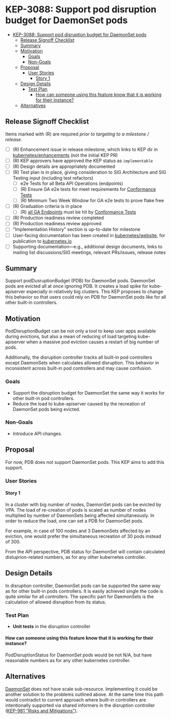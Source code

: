 <!--
**Note:** When your KEP is complete, all of these comment blocks should be removed.

To get started with this template:

- [x] **Pick a hosting SIG.** sig/apps proposed to make the KEP in https://github.com/kubernetes/kubernetes/pull/98307
- [x] **Create an issue in kubernetes/enhancements** https://github.com/kubernetes/enhancements/issues/3088
- [x] **Make a copy of this template directory.**
- [x] **Fill out as much of the kep.yaml file as you can.**
- [ ] **Fill out this file as best you can.**
  At minimum, you should fill in the "Summary" and "Motivation" sections.
  These should be easy if you've preflighted the idea of the KEP with the
  appropriate SIG(s).
- [ ] **Create a PR for this KEP.** https://github.com/kubernetes/enhancements/pull/3089
  Assign it to people in the SIG who are sponsoring this process.
- [ ] **Merge early and iterate.**
  Avoid getting hung up on specific details and instead aim to get the goals of
  the KEP clarified and merged quickly. The best way to do this is to just
  start with the high-level sections and fill out details incrementally in
  subsequent PRs.

Just because a KEP is merged does not mean it is complete or approved. Any KEP
marked as `provisional` is a working document and subject to change. You can
denote sections that are under active debate as follows:

```
<<[UNRESOLVED optional short context or usernames ]>>
Stuff that is being argued.
<<[/UNRESOLVED]>>
```

When editing KEPS, aim for tightly-scoped, single-topic PRs to keep discussions
focused. If you disagree with what is already in a document, open a new PR
with suggested changes.

One KEP corresponds to one "feature" or "enhancement" for its whole lifecycle.
You do not need a new KEP to move from beta to GA, for example. If
new details emerge that belong in the KEP, edit the KEP. Once a feature has become
"implemented", major changes should get new KEPs.

The canonical place for the latest set of instructions (and the likely source
of this file) is [here](/keps/NNNN-kep-template/README.md).

**Note:** Any PRs to move a KEP to `implementable`, or significant changes once
it is marked `implementable`, must be approved by each of the KEP approvers.
If none of those approvers are still appropriate, then changes to that list
should be approved by the remaining approvers and/or the owning SIG (or
SIG Architecture for cross-cutting KEPs).
-->
# KEP-3088: Support pod disruption budget for DaemonSet pods

<!--
This is the title of your KEP. Keep it short, simple, and descriptive. A good
title can help communicate what the KEP is and should be considered as part of
any review.
-->

<!--
A table of contents is helpful for quickly jumping to sections of a KEP and for
highlighting any additional information provided beyond the standard KEP
template.

Ensure the TOC is wrapped with
  <code>&lt;!-- toc --&rt;&lt;!-- /toc --&rt;</code>
tags, and then generate with `hack/update-toc.sh`.
-->

<!-- toc -->
- [KEP-3088: Support pod disruption budget for DaemonSet pods](#kep-3088-support-pod-disruption-budget-for-daemonset-pods)
  - [Release Signoff Checklist](#release-signoff-checklist)
  - [Summary](#summary)
  - [Motivation](#motivation)
    - [Goals](#goals)
    - [Non-Goals](#non-goals)
  - [Proposal](#proposal)
    - [User Stories](#user-stories)
      - [Story 1](#story-1)
  - [Design Details](#design-details)
    - [Test Plan](#test-plan)
      - [How can someone using this feature know that it is working for their instance?](#how-can-someone-using-this-feature-know-that-it-is-working-for-their-instance)
  - [Alternatives](#alternatives)
<!-- /toc -->

## Release Signoff Checklist

<!--
**ACTION REQUIRED:** In order to merge code into a release, there must be an
issue in [kubernetes/enhancements] referencing this KEP and targeting a release
milestone **before the [Enhancement Freeze](https://git.k8s.io/sig-release/releases)
of the targeted release**.

For enhancements that make changes to code or processes/procedures in core
Kubernetes—i.e., [kubernetes/kubernetes], we require the following Release
Signoff checklist to be completed.

Check these off as they are completed for the Release Team to track. These
checklist items _must_ be updated for the enhancement to be released.
-->

Items marked with (R) are required *prior to targeting to a milestone / release*.

- [ ] (R) Enhancement issue in release milestone, which links to KEP dir in [kubernetes/enhancements] (not the initial KEP PR)
- [ ] (R) KEP approvers have approved the KEP status as `implementable`
- [ ] (R) Design details are appropriately documented
- [ ] (R) Test plan is in place, giving consideration to SIG Architecture and SIG Testing input (including test refactors)
  - [ ] e2e Tests for all Beta API Operations (endpoints)
  - [ ] (R) Ensure GA e2e tests for meet requirements for [Conformance Tests](https://github.com/kubernetes/community/blob/master/contributors/devel/sig-architecture/conformance-tests.md)
  - [ ] (R) Minimum Two Week Window for GA e2e tests to prove flake free
- [ ] (R) Graduation criteria is in place
  - [ ] (R) [all GA Endpoints](https://github.com/kubernetes/community/pull/1806) must be hit by [Conformance Tests](https://github.com/kubernetes/community/blob/master/contributors/devel/sig-architecture/conformance-tests.md)
- [ ] (R) Production readiness review completed
- [ ] (R) Production readiness review approved
- [ ] "Implementation History" section is up-to-date for milestone
- [ ] User-facing documentation has been created in [kubernetes/website], for publication to [kubernetes.io]
- [ ] Supporting documentation—e.g., additional design documents, links to mailing list discussions/SIG meetings, relevant PRs/issues, release notes

<!--
**Note:** This checklist is iterative and should be reviewed and updated every time this enhancement is being considered for a milestone.
-->

[kubernetes.io]: https://kubernetes.io/
[kubernetes/enhancements]: https://git.k8s.io/enhancements
[kubernetes/kubernetes]: https://git.k8s.io/kubernetes
[kubernetes/website]: https://git.k8s.io/website

## Summary

<!--
This section is incredibly important for producing high-quality, user-focused
documentation such as release notes or a development roadmap. It should be
possible to collect this information before implementation begins, in order to
avoid requiring implementors to split their attention between writing release
notes and implementing the feature itself. KEP editors and SIG Docs
should help to ensure that the tone and content of the `Summary` section is
useful for a wide audience.

A good summary is probably at least a paragraph in length.

Both in this section and below, follow the guidelines of the [documentation
style guide]. In particular, wrap lines to a reasonable length, to make it
easier for reviewers to cite specific portions, and to minimize diff churn on
updates.

[documentation style guide]: https://github.com/kubernetes/community/blob/master/contributors/guide/style-guide.md
-->

Support podDusruptionBudget (PDB) for DaemonSet pods. DaemonSet pods are evicted all at once
ignoring PDB. It creates a load spike for kube-apiserver especially in relatively big clusters. This
KEP proposes to change this behavior so that users could rely on PDB for DaemonSet pods like for all
other built-in controllers.

## Motivation

PodDisruptionBudget can be not only a tool to keep user apps available during evictions, but also a
mean of reducing of load targeting kube-apiserver when a massive pod eviction causes a restart of
big number of pods.

Additionally, the disruption controller tracks all built-in pod controllers except DaemonSets when
calculates allowed disruption. This behavior in inconsistent across built-in pod controllers and may
cause confusion.

### Goals

- Support the disruption budget for DaemonSet the same way it works for other built-in pod
  controllers.
- Reduce the load to kube-apiserver caused by the recreation of DaemonSet pods being evicted.

### Non-Goals

- Introduce API changes.

## Proposal

<!--
This is where we get down to the specifics of what the proposal actually is.
This should have enough detail that reviewers can understand exactly what
you're proposing, but should not include things like API designs or
implementation. What is the desired outcome and how do we measure success?.
The "Design Details" section below is for the real
nitty-gritty.
-->

For now, PDB does not support DaemonSet pods. This KEP aims to add this support.

### User Stories

<!--
Detail the things that people will be able to do if this KEP is implemented.
Include as much detail as possible so that people can understand the "how" of
the system. The goal here is to make this feel real for users without getting
bogged down.
-->

#### Story 1

In a cluster with big number of nodes, DaemonSet pods can be evicted by VPA. The load of re-creation
of pods is scaled as number of nodes multiplied by number of DaemonSets being affected
simultaneously. In order to reduce the load, one can set a PDB for DaemonSet pods.

For example, in case of 100 nodes and 3 DaemonSets affected by an eviction, one would prefer the
simultaneous recreation of 30 pods instead of 300.

From the API perspective, PDB status for DaemonSet will contain calculated distuprion-related
numbers, as for any other kubernetes controller.

<!-- ### Notes/Constraints/Caveats (Optional) -->

<!--
What are the caveats to the proposal?
What are some important details that didn't come across above?
Go in to as much detail as necessary here.
This might be a good place to talk about core concepts and how they relate.
-->

<!-- ### Risks and Mitigations -->

<!--
What are the risks of this proposal, and how do we mitigate? Think broadly.
For example, consider both security and how this will impact the larger
Kubernetes ecosystem.

How will security be reviewed, and by whom?

How will UX be reviewed, and by whom?

Consider including folks who also work outside the SIG or subproject.
-->

## Design Details

In disruption controller, DaemonSet pods can be supported the same way as for other built-in pods
controllers. It is easily achieved single the code is quite similar for all controllers. The
specific part for DaemonSets is the calculation of allowed disruption from its status.

### Test Plan

- __Unit tests__ in the disruption controller

#### How can someone using this feature know that it is working for their instance?

PodDisruptionStatus for DaemonSet pods would be not N/A, but have reasonable numbers as for any
other kubernetes controller.

## Alternatives

[DaemonSet](https://github.com/kubernetes/kubernetes/blob/master/staging/src/k8s.io/api/apps/v1/types.go#L629)
does not have scale sub-resource. Implementing it could be another solution to the problems outlined
above. At the same time this path would contradict to current approach where built-in controllers
are intentionally supported via shared informers in the disruption controller ([KEP-981 "Risks and
Mitigations"](https://github.com/kubernetes/enhancements/tree/master/keps/sig-apps/981-poddisruptionbudget-for-custom-resources#risks-and-mitigations)).
